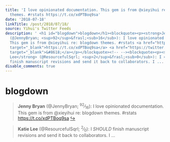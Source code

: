 ```yaml
---
title: 'I love opinionated documentation. This gem is from @xieyihui re: blogdown
  themes. #rstats https://t.co/xdPTBoq9sa'
date: '2018-07-18'
linkTitle: /post/2018/07/18/
source: Yihui's Twitter Feeds
description: ' <h1 id="blogdown">blogdown</h1><blockquote><p><strong>Jenny Bryan</strong>
  (@JennyBryan; <sup>92</sup>&frasl;<sub>16</sub>): I love opinionated documentation.
  This gem is from @xieyihui re: blogdown themes. #rstats <a href="https://t.co/xdPTBoq9sa"
  target="_blank">https://t.co/xdPTBoq9sa</a> <a href="https://twitter.com/xieyihui/status/1019266307080851456"
  target="_blank">&#8618;</a></p></blockquote><!-- --><blockquote><p><strong>Katie
  Lee</strong> (@ResourcefulSqrl; <sup>2</sup>&frasl;<sub>0</sub>): I <em>SHOULD</em>
  finish manuscript revisions and send it back to collaborators. I ...'
disable_comments: true
---
```

 <h1 id="blogdown">blogdown</h1><blockquote><p><strong>Jenny Bryan</strong> (@JennyBryan; <sup>92</sup>&frasl;<sub>16</sub>): I love opinionated documentation. This gem is from @xieyihui re: blogdown themes. #rstats <a href="https://t.co/xdPTBoq9sa" target="_blank">https://t.co/xdPTBoq9sa</a> <a href="https://twitter.com/xieyihui/status/1019266307080851456" target="_blank">&#8618;</a></p></blockquote><!-- --><blockquote><p><strong>Katie Lee</strong> (@ResourcefulSqrl; <sup>2</sup>&frasl;<sub>0</sub>): I <em>SHOULD</em> finish manuscript revisions and send it back to collaborators. I ...